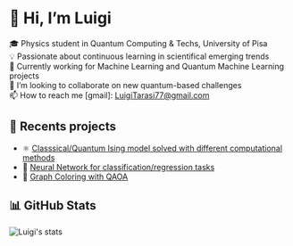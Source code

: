 # 👋 Hi, I’m Luigi

🎓 Physics student in Quantum Computing & Techs, University of Pisa  
💡 Passionate about continuous learning in scientifical emerging trends  
🎯 Currently working for Machine Learning and Quantum Machine Learning projects  
💞️ I’m looking to collaborate on new quantum-based challenges  
📫 How to reach me [gmail]: LuigiTarasi77@gmail.com 

## 📌 Recents projects
- ⚛️ [Classsical/Quantum Ising model solved with different computational methods](https://github.com/gigits02/IsingModel)
- 🧠 [Neural Network for classification/regression tasks](https://github.com/gigits02/Mlproject)
- 🎨 [Graph Coloring with QAOA](https://github.com/gigits02/QMLproject)

## 📊 GitHub Stats
![Luigi's stats](https://github-readme-stats.vercel.app/api?username=gigits02&show_icons=true&theme=github_dark)
